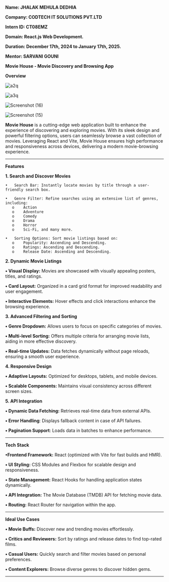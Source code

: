 **Name: JHALAK MEHULA DEDHIA**

**Company: CODTECH IT SOLUTIONS PVT.LTD**

**Intern ID: CT08EMZ**

**Domain: React.js Web Development.**

**Duration: December 17th, 2024 to January 17th, 2025.**

**Mentor: SARVANI GOUNI**



**Movie House - Movie Discovery and Browsing App**

**Overview**


![a2q](https://github.com/user-attachments/assets/600d8b2c-e499-4b9d-8c49-524cacd9e521)


![a3q](https://github.com/user-attachments/assets/d2567663-965a-40bd-9834-34bc39714ad5)


![Screenshot (16)](https://github.com/user-attachments/assets/a7708d79-eb69-41d4-8c06-473beee3c13d)


![Screenshot (15)](https://github.com/user-attachments/assets/585692f2-34df-41f4-adaa-5801338be008)


**Movie House** is a cutting-edge web application built to enhance the experience of discovering and exploring movies. With its sleek design and powerful filtering options, users can seamlessly browse a vast collection of movies. Leveraging React and Vite, Movie House ensures high performance and responsiveness across devices, delivering a modern movie-browsing experience.
________________________________________
**Features**

**1. Search and Discover Movies**

    •	Search Bar: Instantly locate movies by title through a user-friendly search box.
    
    •	Genre Filter: Refine searches using an extensive list of genres, including:
       o	Action
       o	Adventure
       o	Comedy
       o	Drama
       o	Horror
       o	Sci-Fi, and many more.
       
    •	Sorting Options: Sort movie listings based on:
       o	Popularity: Ascending and Descending.
       o	Ratings: Ascending and Descending.
       o	Release Date: Ascending and Descending.
       
**2. Dynamic Movie Listings**

   **•	Visual Display:** Movies are showcased with visually appealing posters, titles, and ratings.

   **•	Card Layout:** Organized in a card grid format for improved readability and user engagement.

   **•	Interactive Elements:** Hover effects and click interactions enhance the browsing experience.

**3. Advanced Filtering and Sorting**

   **•	Genre Dropdown:** Allows users to focus on specific categories of movies.

   **•	Multi-level Sorting:** Offers multiple criteria for arranging movie lists, aiding in more effective discovery.

   **•	Real-time Updates:** Data fetches dynamically without page reloads, ensuring a smooth user experience.

**4. Responsive Design**

   **•	Adaptive Layouts:** Optimized for desktops, tablets, and mobile devices.

   **•	Scalable Components:** Maintains visual consistency across different screen sizes.

**5. API Integration**

   **•	Dynamic Data Fetching:** Retrieves real-time data from external APIs.

   **•	Error Handling**: Displays fallback content in case of API failures.

   **•	Pagination Support**: Loads data in batches to enhance performance.
________________________________________
**Tech Stack**

   **•Frontend Framework:** React (optimized with Vite for fast builds and HMR).

   **•	UI Styling:** CSS Modules and Flexbox for scalable design and responsiveness.

   **•	State Management:** React Hooks for handling application states dynamically.

   **•	API Integration:** The Movie Database (TMDB) API for fetching movie data.

   **•	Routing:** React Router for navigation within the app.
________________________________________
**Ideal Use Cases**

   **•	Movie Buffs:** Discover new and trending movies effortlessly.

   **•	Critics and Reviewers:** Sort by ratings and release dates to find top-rated films.

   **•	Casual Users:** Quickly search and filter movies based on personal preferences.

**•	Content Explorers:** Browse diverse genres to discover hidden gems.
________________________________________

